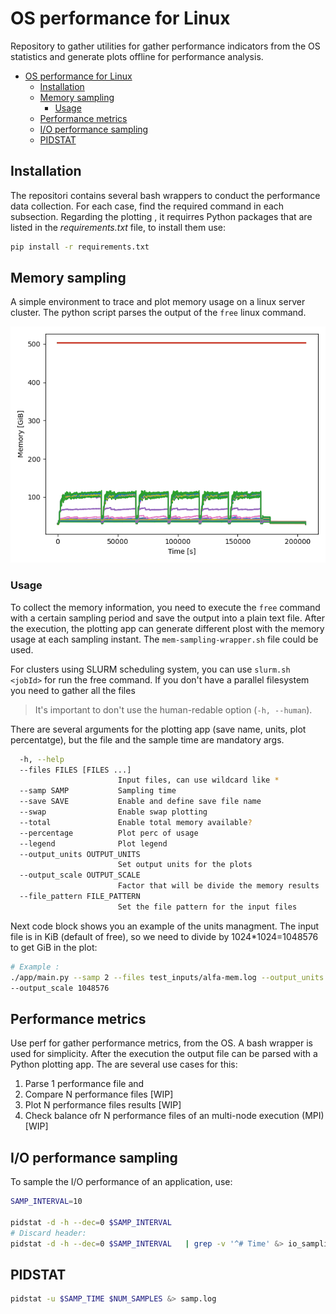 
# OS performance for Linux

Repository to gather utilities for gather performance indicators from 
the OS statistics and generate plots offline for performance analysis.

- [OS performance for Linux](#os-performance-for-linux)
  - [Installation](#installation)
  - [Memory sampling](#memory-sampling)
    - [Usage](#usage)
  - [Performance metrics](#performance-metrics)
  - [I/O performance sampling](#io-performance-sampling)
  - [PIDSTAT](#pidstat)


## Installation

The repositori contains several bash wrappers to conduct the performance data
collection. For each case, find the required command in each subsection. 
Regarding the plotting , it requirres Python packages that are listed in 
the *requirements.txt* file, to install them use:

```bash
pip install -r requirements.txt
```

## Memory sampling
A simple environment to trace and plot memory usage on a linux server cluster. 
The python script parses the output of the `free` linux command.

![alt text](memory-sampling/examples/mem_big.png)

### Usage

To collect the memory information, you need to execute the `free` command with 
a certain sampling period and save the output into a plain text file. After 
the execution, the plotting app can generate different plost with the memory 
usage at each sampling instant. The `mem-sampling-wrapper.sh` file could be used.

For clusters using SLURM scheduling system, you can use `slurm.sh <jobId>` 
for run the free command. If you don't have a parallel filesystem you need to
gather all the files

> It's important to don't use the human-redable option (`-h, --human`).

There are several arguments for the plotting app (save name, units, 
plot percentatge), but the file and the sample time are mandatory args.

```bash
  -h, --help            
  --files FILES [FILES ...]
                        Input files, can use wildcard like *
  --samp SAMP           Sampling time
  --save SAVE           Enable and define save file name
  --swap                Enable swap plotting
  --total               Enable total memory available?
  --percentage          Plot perc of usage
  --legend              Plot legend
  --output_units OUTPUT_UNITS
                        Set output units for the plots
  --output_scale OUTPUT_SCALE
                        Factor that will be divide the memory results
  --file_pattern FILE_PATTERN
                        Set the file pattern for the input files
```

Next code block shows you an example of the units managment. The input file
is in KiB (default of free), so we need to divide by 1024*1024=1048576 to get
GiB in the plot:

```bash
# Example :
./app/main.py --samp 2 --files test_inputs/alfa-mem.log --output_units GiB \
--output_scale 1048576
```

## Performance metrics
Use perf for gather performance metrics, from the OS. A bash wrapper is used 
for simplicity. After the execution the output file can be parsed with a Python
plotting app. The are several use cases for this:

1. Parse 1 performance file and 
2. Compare N performance files [WIP]
3. Plot N performance files results [WIP]
4. Check balance ofr N performance files of an multi-node execution (MPI) [WIP]

## I/O performance sampling

To sample the I/O performance of an application, use:

````bash
SAMP_INTERVAL=10

pidstat -d -h --dec=0 $SAMP_INTERVAL 
# Discard header:
pidstat -d -h --dec=0 $SAMP_INTERVAL   | grep -v '^# Time' &> io_sampling.log
````

## PIDSTAT

```bash
pidstat -u $SAMP_TIME $NUM_SAMPLES &> samp.log
```